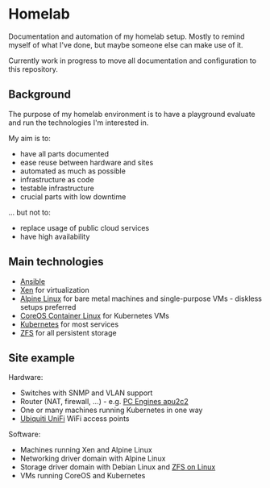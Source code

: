 # Homelab

Documentation and automation of my homelab setup. Mostly to remind myself of what I've done, but maybe someone else can make use of it.

Currently work in progress to move all documentation and configuration to this repository.

## Background

The purpose of my homelab environment is to have a playground evaluate and run the technologies I'm interested in.

My aim is to:

* have all parts documented
* ease reuse between hardware and sites
* automated as much as possible
* infrastructure as code
* testable infrastructure
* crucial parts with low downtime

... but not to:

* replace usage of public cloud services
* have high availability

## Main technologies

* [Ansible](https://www.ansible.com/)
* [Xen](https://www.xenproject.org/) for virtualization
* [Alpine Linux](https://alpinelinux.org/) for bare metal machines and single-purpose VMs - diskless setups preferred
* [CoreOS Container Linux](https://coreos.com/os/docs/latest/) for Kubernetes VMs
* [Kubernetes](https://kubernetes.io/) for most services
* [ZFS](http://open-zfs.org/wiki/Main_Page) for all persistent storage

## Site example

Hardware:

* Switches with SNMP and VLAN support
* Router (NAT, firewall, ...) - e.g. [PC Engines apu2c2](https://www.pcengines.ch/apu2c2.htm)
* One or many machines running Kubernetes in one way
* [Ubiquiti UniFi](https://www.ubnt.com/unifi/unifi-ap/) WiFi access points

Software:

* Machines running Xen and Alpine Linux
* Networking driver domain  with Alpine Linux
* Storage driver domain with Debian Linux and [ZFS on Linux](http://zfsonlinux.org/)
* VMs running CoreOS and Kubernetes